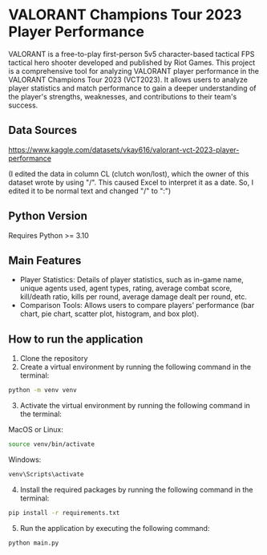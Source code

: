 # VALORANT Champions Tour 2023 Player Performance
VALORANT is a free-to-play first-person 5v5 character-based tactical FPS tactical hero shooter developed and published by Riot Games. This project is a comprehensive tool for analyzing VALORANT player performance in the VALORANT Champions Tour 2023 (VCT2023). It allows users to analyze player statistics and match performance to gain a deeper understanding of the player's strengths, weaknesses, and contributions to their team's success.

## Data Sources
https://www.kaggle.com/datasets/vkay616/valorant-vct-2023-player-performance

(I edited the data in column CL (clutch won/lost), which the owner of this dataset wrote by using "/". This caused Excel to interpret it as a date. So, I edited it to be normal text and changed "/" to ":")

## Python Version
Requires Python >= 3.10

## Main Features
- Player Statistics: Details of player statistics, such as in-game name, unique agents used, agent types, rating, average combat score, kill/death ratio, kills per round, average damage dealt per round, etc.
- Comparison Tools: Allows users to compare players’ performance (bar chart, pie chart, scatter plot, histogram, and box plot).

## How to run the application
1. Clone the repository
2. Create a virtual environment by running the following command in the terminal:
```bash
python -m venv venv
```
3. Activate the virtual environment by running the following command in the terminal:

MacOS or Linux:
```bash
source venv/bin/activate
```

Windows:
```bash
venv\Scripts\activate
```
4. Install the required packages by running the following command in the terminal:
```bash
pip install -r requirements.txt
```
5. Run the application by executing the following command:
```bash
python main.py
```
